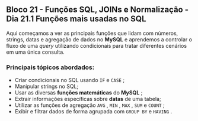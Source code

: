 ## Bloco 21 - Funções SQL, JOINs e Normalização - Dia 21.1 Funções mais usadas no SQL

Aqui começamos a ver  as principais funções que lidam com números, strings, datas e agregação de dados no **MySQL** e aprendemos a controlar o fluxo de uma _query_ utilizando condicionais para tratar diferentes cenários em uma única consulta.

### Principais tópicos abordados:	

-   Criar condicionais no SQL usando  `IF`  e  `CASE`  ;
-   Manipular strings no SQL;
-   Usar as diversas  **funções matemáticas** do  **MySQL** ;
-   Extrair informações específicas sobre  **datas** de uma tabela;
-   Utilizar as funções de agregação  `AVG`  ,  `MIN`  ,  `MAX`  ,  `SUM`  e  `COUNT`  ;
-   Exibir e filtrar dados de forma agrupada com  `GROUP BY`  e  `HAVING`  .